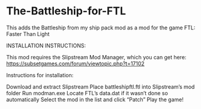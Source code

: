 # The-Battleship-for-FTL
This adds the Battleship from my ship pack mod as a mod for the game FTL: Faster Than Light

INSTALLATION INSTRUCTIONS:

This mod requires the Slipstream Mod Manager, which you can get here: https://subsetgames.com/forum/viewtopic.php?t=17102

Instructions for installation:

Download and extract Slipstream
Place battleshipftl.ftl into Slipstream’s mod folder
Run modman.exe
Locate FTL’s data.dat if it wasn’t done so automatically
Select the mod in the list and click “Patch”
Play the game!
